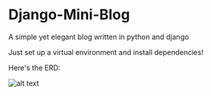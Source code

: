 # Django-Mini-Blog

A simple yet elegant blog written in python and django

Just set up a virtual environment and install dependencies!

Here's the ERD:

![alt text](https://github.com/mhdirajabi/django-mini-blog/blob/main/mini_blog/blog/erd.png)
